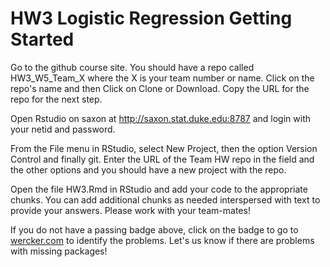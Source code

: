 # HW3 Logistic Regression Getting Started  

Go to the github course site. You should have a repo called HW3_W5_Team_X where the X is your team number or name. Click on the repo's name and then Click on Clone or Download. Copy the URL for the repo for the next step.

Open Rstudio on saxon at http://saxon.stat.duke.edu:8787 and login with your netid and password.

From the File menu in RStudio, select New Project, then the option Version Control and finally git. Enter the URL of the Team HW repo in the field and the other options and you should have a new project with the repo.

Open the file HW3.Rmd in RStudio and add your code to the appropriate chunks. You can add additional chunks as needed interspersed with text to provide your answers.  Please work with your team-mates!

If you do not have a passing badge above, click on the badge to go to [wercker.com](http://wercker.com) to identify the problems.  Let's us know if there are problems with missing packages!  
